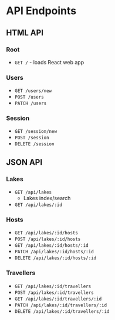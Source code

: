 # API Endpoints

## HTML API

### Root

- `GET /` - loads React web app

### Users

- `GET /users/new`
- `POST /users`
- `PATCH /users`

### Session

- `GET /session/new`
- `POST /session`
- `DELETE /session`

## JSON API

### Lakes

- `GET /api/lakes`
  - Lakes index/search
- `GET /api/lakes/:id`

### Hosts

- `GET /api/lakes/:id/hosts`
- `POST /api/lakes/:id/hosts`
- `GET /api/lakes/:id/hosts/:id`
- `PATCH /api/lakes/:id/hosts/:id`
- `DELETE /api/lakes/:id/hosts/:id`

### Travellers

- `GET /api/lakes/:id/travellers`
- `POST /api/lakes/:id/travellers`
- `GET /api/lakes/:id/travellers/:id`
- `PATCH /api/lakes/:id/travellers/:id`
- `DELETE /api/lakes/:id/travellers/:id`
